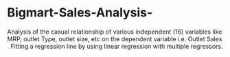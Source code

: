 # Bigmart-Sales-Analysis-
Analysis of the casual relationship of various independent (16) variables like MRP, outlet Type, outlet size, etc on the dependent variable i.e. Outlet Sales . Fitting a regression line by using linear regression with multiple regressors.
